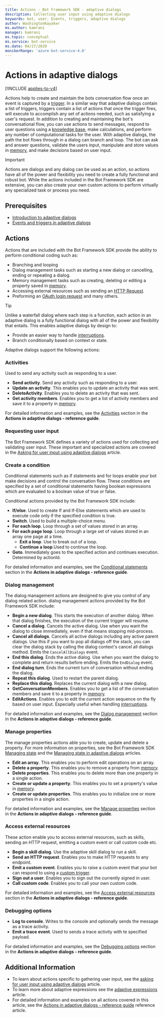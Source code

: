 ```yaml
---
title: Actions - Bot Framework SDK - adaptive dialogs
description: Collecting user input using adaptive dialogs
keywords: bot, user, Events, triggers, adaptive dialogs
author: WashingtonKayaker
ms.author: kamrani
manager: kamrani
ms.topic: conceptual
ms.service: bot-service
ms.date: 04/27/2020
monikerRange: 'azure-bot-service-4.0'
---
```

<!--P2: Once the samples are done, link to them in each section on the individual actions to point to them as examples of how they are used-->
# Actions in adaptive dialogs

[!INCLUDE [applies-to-v4](../includes/applies-to-v4-current.md)]

Actions help to create and maintain the bots conversation flow once an event is captured by a [trigger][triggers]. In a similar way that adaptive dialogs contain a list of triggers, triggers contain a list of actions that once the trigger fires, will execute to accomplish any set of actions needed, such as satisfying a user's request. In addition to creating and maintaining the bot's conversational flow, you can use actions to send messages, respond to user questions using a [knowledge base][www.qnamaker.ai], make calculations, and perform any number of computational tasks for the user. With adaptive dialogs, the path the bot flows through in a dialog can branch and loop. The bot can ask and answer questions, validate the users input, manipulate and store values in [memory][memory-states], and make decisions based on user input.

> [!IMPORTANT]
> Actions are dialogs and any dialog can be used as an action, so actions have all of the power and flexibility you need to create a fully functional and robust bot. While the actions included in the Bot Framework SDK are extensive, you can also create your own custom actions to perform virtually any specialized task or process you need.

## Prerequisites

* [Introduction to adaptive dialogs][introduction]
* [Events and triggers in adaptive dialogs][triggers]

## Actions

Actions that are included with the Bot Framework SDK provide the ability to perform conditional coding such as:

* Branching and looping
* Dialog management tasks such as starting a new dialog or cancelling, ending or repeating a dialog.
* Memory management tasks such as creating, deleting or editing a property saved in [memory][memory-states].
* Accessing external resources such as sending an [HTTP Request](../adaptive-dialog/adaptive-dialog-prebuilt-actions.md#httprequest).
* Preforming an [OAuth login request][oauthinput-inputs] and many others.

>[!TIP]
> Unlike a waterfall dialog where each step is a function, each action in an adaptive dialog is a fully functional dialog with all of the power and flexibility that entails. This enables adaptive dialogs by design to:
>
> * Provide an easier way to handle [interruptions][interruptions].
> * Branch conditionally based on context or state.

Adaptive dialogs support the following actions:

### Activities

Used to send any activity such as responding to a user.

* **Send activity**. Send any activity such as responding to a user.
* **Update an activity**. This enables you to update an activity that was sent.
* **DeleteActivity**. Enables you to delete an activity that was sent.
* **Get activity members**. Enables you to get a list of activity members and save it to a property in [memory][memory-states].

For detailed information and examples, see the [Activities](../adaptive-dialog/adaptive-dialog-prebuilt-actions.md#activities) section in the __Actions in adaptive dialogs - reference guide__.

### Requesting user input

The Bot Framework SDK defines a variety of actions used for collecting and validating user input. These important and specialized actions are covered in the [Asking for user input using adaptive dialogs](bot-builder-concept-adaptive-dialog-inputs.md) article.

### Create a condition

Conditional statements such as if statements and for loops enable your bot make decisions and control the conversation flow. These conditions are specified by a set of conditional statements having boolean expressions which are evaluated to a boolean value of true or false.

Conditional actions provided by the Bot Framework SDK include:

* **If/else**. Used to create If and If-Else statements which are used to execute code only if the specified condition is true.
* **Switch**. Used to build a multiple-choice menu.
* **For each loop**. Loop through a set of values stored in an array.
* **For each page loop**. Loop through a large set of values stored in an array one page at a time.
  * **Exit a loop**. Use to break out of a loop.
  * **Continue a loop**.Used to continue the loop.
* **Goto**. Immediately goes to the specified action and continues execution. Determined by actionId.

For detailed information and examples, see the [Conditional statements](../adaptive-dialog/adaptive-dialog-prebuilt-actions.md#conditional-statements) section in the __Actions in adaptive dialogs - reference guide__.

### Dialog management

The dialog management actions are designed to give you control of any dialog related action. dialog management actions provided by the Bot Framework SDK include:

* **Begin a new dialog**. This starts the execution of another dialog. When that dialog finishes, the execution of the current trigger will resume.
* **Cancel a dialog**. Cancels the active dialog. Use when you want the dialog to close immediately, even if that means stopping mid-process.
* **Cancel all dialogs**. Cancels all active dialogs including any active parent dialogs. Use this if you want to pop all dialogs off the stack, you can clear the dialog stack by calling the dialog context's cancel all dialogs method. Emits the `CancelAllDialogs` event.
* **End this dialog**. Ends the active dialog.  Use when you want the dialog to complete and return results before ending. Emits the `EndDialog` event.
* **End dialog turn**. Ends the current turn of conversation without ending the dialog.
* **Repeat this dialog**. Used to restart the parent dialog.
* **Replace this dialog**. Replaces the current dialog with a new dialog.
* **GetConversationMembers**. Enables you to get a list of the conversation members and save it to a property in [memory][memory-states].
* **EditActions**. Enables you to edit the current action sequence on the fly based on user input. Especially useful when handling [interruptions][interruptions].

For detailed information and examples, see the [Dialog management](../adaptive-dialog/adaptive-dialog-prebuilt-actions.md#dialog-management) section in the __Actions in adaptive dialogs - reference guide__.

### Manage properties

The manage properties actions able you to create, update and delete a property.  For more information on properties, see the Bot Framework SDK [Managing state][Managing-state] and the [Managing state in adaptive dialogs][memory-states] articles.

* **Edit an array**. This enables you to perform edit operations on an array.
* **Delete a property**. This enables you to remove a property from [memory][memory-states].
* **Delete properties**. This enables you to delete more than one property in a single action.
* **Create or update a property**. This enables you to set a property's value in [memory][memory-states].
* **Create or update properties**. This enables you to initialize one or more properties in a single action.

For detailed information and examples, see the [Manage properties](../adaptive-dialog/adaptive-dialog-prebuilt-actions.md#manage-properties) section in the __Actions in adaptive dialogs - reference guide__.

### Access external resources

These action enable you to access external resources, such as skills, sending an HTTP request, emitting a custom event or call custom code etc.

* **Begin a skill dialog**. Use the adaptive skill dialog to run a skill.
* **Send an HTTP request**. Enables you to make HTTP requests to any endpoint.
* **Emit a custom event**. Enables you to raise a custom event that your bot can respond to using a [custom trigger][custom-event-trigger].
* **Sign out a user**. Enables you to sign out the currently signed in user.
* **Call custom code**. Enables you to call your own custom code.

For detailed information and examples, see the [Access external resources](../adaptive-dialog/adaptive-dialog-prebuilt-actions.md#access-external-resources) section in the __Actions in adaptive dialogs - reference guide__.

### Debugging options

* **Log to console**. Writes to the console and optionally sends the message as a trace activity.
* **Emit a trace event**. Used to sends a trace activity with te specified payload.

For detailed information and examples, see the [Debugging options](../adaptive-dialog/adaptive-dialog-prebuilt-actions.md#debugging-options) section in the __Actions in adaptive dialogs - reference guide__.

## Additional Information

* To learn about actions specific to gathering user input, see the [asking for user input using adaptive dialogs][inputs] article.
* To learn more about adaptive expressions see the [adaptive expressions][adaptive-expressions] article.
* For detailed information and examples on all actions covered in this article, see the [Actions in adaptive dialogs - reference guide](../adaptive-dialog/adaptive-dialog-prebuilt-actions.md) reference article.

[introduction]:bot-builder-adaptive-dialog-introduction.md
[triggers]:bot-builder-concept-adaptive-dialog-triggers.md
[www.qnamaker.ai]:https://www.qnamaker.ai/
[oauthinput-inputs]:../adaptive-dialog/adaptive-dialog-prebuilt-inputs.md#oauthinput
[concept-dialog]:bot-builder-concept-dialog.md
[interruptions-inputs]:../adaptive-dialog/adaptive-dialog-prebuilt-inputs.md#interruptions
[inputs]:bot-builder-concept-adaptive-dialog-inputs.md
[custom-event-trigger]:bot-builder-concept-adaptive-dialog-triggers.md#custom-event-trigger
[generators]:bot-builder-concept-adaptive-dialog-generators.md
[adaptive-expressions]:bot-builder-concept-adaptive-expressions.md
[memory-states]:bot-builder-concept-adaptive-dialog-memory-states.md
[interruptions]: bot-builder-concept-adaptive-dialog-interruptions.md
[Managing-state]: bot-builder-concept-state.md
